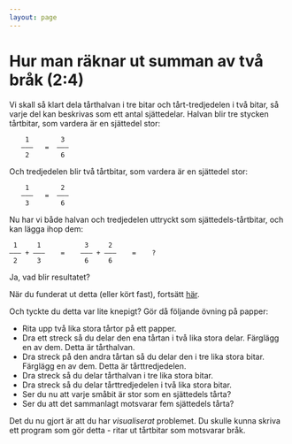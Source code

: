 ```yaml
---
layout: page
---
```


Hur man räknar ut summan av två bråk (2:4)
==========================================

Vi skall så klart dela tårthalvan i tre bitar och tårt-tredjedelen i två bitar, så varje del kan beskrivas som ett antal sjättedelar. Halvan blir tre stycken tårtbitar, som vardera är en sjättedel stor:

        1        3
       –––   =  –––
        2        6

Och tredjedelen blir två tårtbitar, som vardera är en sjättedel stor:

        1        2
       –––   =  –––
        3        6

Nu har vi både halvan och tredjedelen uttryckt som sjättedels-tårtbitar, och kan lägga ihop dem:

     1     1           3     2
    ––– + –––    =    ––– + –––    =    ?
     2     3           6     6

Ja, vad blir resultatet?

När du funderat ut detta (eller kört fast), fortsätt [här](exercise3.md).

Och tyckte du detta var lite knepigt? Gör då följande övning på papper:

* Rita upp två lika stora tårtor på ett papper.
* Dra ett streck så du delar den ena tårtan i två lika stora delar. Färglägg en av dem. Detta är tårthalvan.
* Dra streck på den andra tårtan så du delar den i tre lika stora bitar. Färglägg en av dem. Detta är tårttredjedelen.
* Dra streck så du delar tårthalvan i tre lika stora bitar.
* Dra streck så du delar tårttredjedelen i två lika stora bitar.
* Ser du nu att varje småbit är stor som en sjättedels tårta?
* Ser du att det sammanlagt motsvarar fem sjättedels tårta?

Det du nu gjort är att du har *visualiserat* problemet. Du skulle kunna skriva ett program som gör detta - ritar ut tårtbitar som motsvarar bråk.
